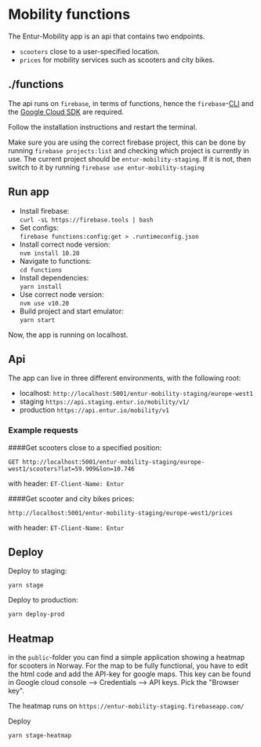 # Mobility functions

The Entur-Mobility app is an api that contains two endpoints. 
* `scooters` close to a user-specified location. 
* `prices` for mobility services such as scooters and city bikes.


## ./functions

The api runs on `firebase`, in terms of functions, hence the 
`firebase`-[CLI](https://firebase.google.com/docs/cli) and the [Google Cloud SDK](https://cloud.google.com/sdk/) are required.

Follow the installation instructions and restart the terminal.

Make sure you are using the correct firebase project, this can be done by running `firebase projects:list` and checking which project is currently in use.
The current project should be `entur-mobility-staging`. If it is not, then switch to it by running `firebase use entur-mobility-staging`

## Run app

* Install firebase:  
`curl -sL https://firebase.tools | bash`
* Set configs:  
`firebase functions:config:get > .runtimeconfig.json`
* Install correct node version:  
`nvm install 10.20`
* Navigate to functions:  
`cd functions`
* Install dependencies:  
`yarn install`
* Use correct node version:  
`nvm use v10.20`
* Build project and start emulator:  
`yarn start`

Now, the app is running on localhost.

## Api

The app can live in three different environments, with the following root:
* localhost: `http://localhost:5001/entur-mobility-staging/europe-west1`
* staging `https://api.staging.entur.io/mobility/v1/`
* production `https://api.entur.io/mobility/v1`


### Example requests
####Get scooters close to a specified position:

```
GET http://localhost:5001/entur-mobility-staging/europe-west1/scooters?lat=59.909&lon=10.746
```
with header: `ET-Client-Name: Entur`

####Get scooter and city bikes prices:
```
http://localhost:5001/entur-mobility-staging/europe-west1/prices
```
with header: `ET-Client-Name: Entur`

## Deploy
Deploy to staging:
```
yarn stage
``` 

Deploy to production:
```
yarn deploy-prod
```

## Heatmap
in the `public`-folder you can find a simple application showing a heatmap for scooters in Norway.
For the map to be fully functional, you have to edit the html code and add the API-key for google maps.
This key can be found in Google cloud console --> Credentials --> API keys. Pick the "Browser key".

The heatmap runs on `https://entur-mobility-staging.firebaseapp.com/`

Deploy
```
yarn stage-heatmap
```

